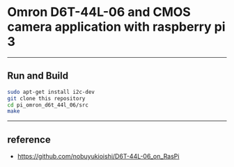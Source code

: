 # Omron D6T-44L-06 and CMOS camera application with raspberry pi 3
----------
## Run and Build

```bash
sudo apt-get install i2c-dev
git clone this repository
cd pi_omron_d6t_44l_06/src
make
```

----------
## reference
* https://github.com/nobuyukioishi/D6T-44L-06_on_RasPi
